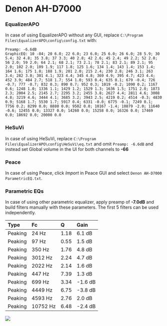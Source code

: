 # Denon AH-D7000

### EqualizerAPO
In case of using EqualizerAPO without any GUI, replace `C:\Program Files\EqualizerAPO\config\config.txt`
with:
```
Preamp: -6.6dB
GraphicEQ: 10 -84; 20 6.0; 22 6.0; 23 6.0; 25 6.0; 26 6.0; 28 5.9; 30 5.4; 32 4.8; 35 3.8; 37 3.3; 40 2.8; 42 2.6; 45 2.4; 49 2.2; 52 2.0; 56 2.0; 59 2.0; 64 2.1; 68 2.1; 73 2.1; 78 2.1; 83 2.1; 89 2.1; 95 2.0; 102 2.0; 109 1.9; 117 1.8; 125 1.6; 134 1.4; 143 1.4; 153 1.4; 164 1.6; 175 1.8; 188 1.9; 201 2.0; 215 2.4; 230 2.8; 246 3.1; 263 3.4; 282 3.8; 301 4.1; 323 4.4; 345 4.8; 369 4.9; 395 4.7; 423 4.4; 452 3.9; 484 2.7; 518 1.7; 554 1.0; 593 0.4; 635 0.1; 679 -0.4; 726 -0.7; 777 -0.7; 832 0.3; 890 0.7; 952 0.3; 1019 -0.2; 1090 0.2; 1167 0.6; 1248 1.0; 1336 1.1; 1429 1.2; 1529 1.3; 1636 1.5; 1751 2.0; 1873 2.3; 2004 2.5; 2145 2.7; 2295 3.2; 2455 3.8; 2627 4.4; 2811 4.6; 3008 4.8; 3219 4.6; 3444 4.1; 3685 3.2; 3943 2.5; 4219 0.2; 4514 -0.3; 4830 0.9; 5168 1.7; 5530 1.7; 5917 0.4; 6331 -0.0; 6775 -0.1; 7249 0.1; 7756 0.2; 8299 0.0; 8880 0.0; 9502 0.0; 10167 -1.4; 10879 -2.0; 11640 -0.6; 12455 0.0; 13327 0.0; 14260 0.0; 15258 0.0; 16326 0.0; 17469 0.0; 18692 0.0; 20000 0.0
```

### HeSuVi
In case of using HeSuVi, replace `C:\Program Files\EqualizerAPO\config\HeSuVi\eq.txt` and omit `Preamp:
-6.6dB` and instead set Global volume in the UI for both channels to **-66**

### Peace
In case of using Peace, click *Import* in Peace GUI and select `Denon AH-D7000 ParametricEQ.txt`.

### Parametric EQs
In case of using other parametric equalizer, apply preamp of **-7.0dB** and build filters manually with
these parameters. The first 5 filters can be used independently.

| Type    | Fc       |    Q | Gain    |
|:--------|:---------|:-----|:--------|
| Peaking | 24 Hz    | 1.18 | 6.1 dB  |
| Peaking | 97 Hz    | 0.55 | 1.5 dB  |
| Peaking | 350 Hz   | 1.76 | 4.8 dB  |
| Peaking | 3012 Hz  | 2.24 | 4.7 dB  |
| Peaking | 2022 Hz  | 2.14 | 1.6 dB  |
| Peaking | 447 Hz   | 7.39 | 1.3 dB  |
| Peaking | 699 Hz   | 3.34 | -1.6 dB |
| Peaking | 4449 Hz  | 6.75 | -3.8 dB |
| Peaking | 4593 Hz  | 2.76 | 2.0 dB  |
| Peaking | 10752 Hz | 6.48 | -2.4 dB |

![](https://raw.githubusercontent.com/jaakkopasanen/AutoEq/master/results/innerfidelity/sbaf-serious/Denon%20AH-D7000/Denon%20AH-D7000.png)